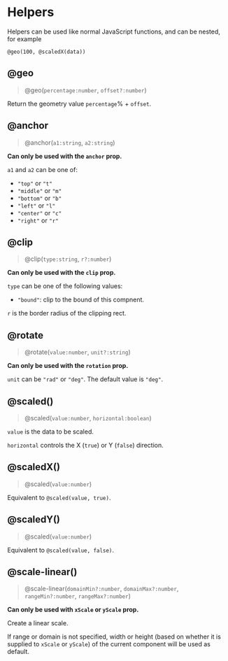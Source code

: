 # Helpers

Helpers can be used like normal JavaScript functions, and can be nested, for example

```
@geo(100, @scaledX(data))
```

## @geo

> @geo(`percentage:number`, `offset?:number`)

Return the geometry value `percentage`% + `offset`.

## @anchor

> @anchor(`a1:string`, `a2:string`)

**Can only be used with the `anchor` prop.**

`a1` and `a2` can be one of:

- `"top"` or `"t"`
- `"middle"` or `"m"`
- `"bottom"` or `"b"`
- `"left"` or `"l"`
- `"center"` or `"c"`
- `"right"` or `"r"`

## @clip

> @clip(`type:string`, `r?:number`)

**Can only be used with the `clip` prop.**

`type` can be one of the following values:

- `"bound"`: clip to the bound of this compnent.

`r` is the border radius of the clipping rect.

## @rotate

> @rotate(`value:number`, `unit?:string`)

**Can only be used with the `rotation` prop.**

`unit` can be `"rad"` or `"deg"`. The default value is `"deg"`.

## @scaled()

> @scaled(`value:number`, `horizontal:boolean`)

`value` is the data to be scaled.

`horizontal` controls the X (`true`) or Y (`false`) direction.

## @scaledX()

> @scaled(`value:number`)

Equivalent to `@scaled(value, true)`.

## @scaledY()

> @scaled(`value:number`)

Equivalent to `@scaled(value, false)`.

## @scale-linear()

> @scale-linear(`domainMin?:number`, `domainMax?:number`, `rangeMin?:number`, `rangeMax?:number`)

**Can only be used with `xScale` or `yScale` prop.**

Create a linear scale.

If range or domain is not specified, width or height
(based on whether it is supplied to `xScale` or `yScale`)
of the current component will be used as default.
